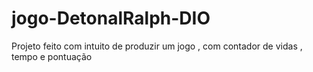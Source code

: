 # jogo-DetonalRalph-DIO
Projeto feito com intuito de produzir um jogo , com contador de vidas , tempo e pontuação
